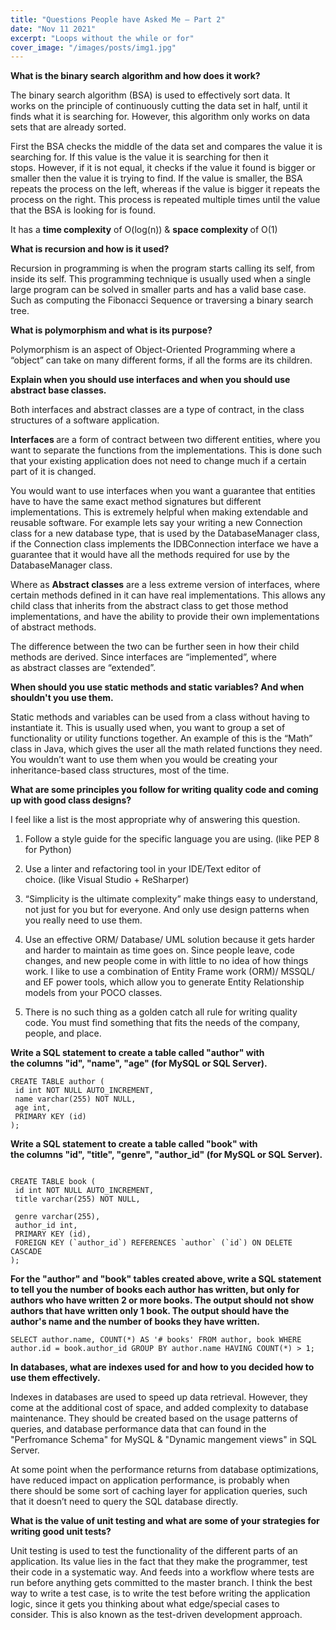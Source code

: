 ```yaml
---
title: "Questions People have Asked Me — Part 2"
date: "Nov 11 2021"
excerpt: "Loops without the while or for"
cover_image: "/images/posts/img1.jpg"
---
```

<!-- wp:paragraph -->
<p><strong>What is the binary search</strong> <strong>algorithm and how does it&nbsp;work?</strong>&nbsp;</p>
<!-- /wp:paragraph -->

<!-- wp:paragraph -->
<p>The&nbsp;binary search algorithm&nbsp;(BSA)&nbsp;is used to effectively sort data.&nbsp;It works&nbsp;on the principle of continuously&nbsp;cutting the data set in half, until&nbsp;it finds what it is searching&nbsp;for.&nbsp;However,&nbsp;this&nbsp;algorithm only works on data sets that are already sorted.&nbsp;</p>
<!-- /wp:paragraph -->

<!-- wp:paragraph -->
<p>First the BSA&nbsp;checks the middle of the data&nbsp;set&nbsp;and&nbsp;compares the value it is searching&nbsp;for. If this value is the&nbsp;value&nbsp;it is searching for then it stops.&nbsp;However,&nbsp;if it is not equal,&nbsp;it&nbsp;checks if&nbsp;the value it found is bigger or smaller&nbsp;then&nbsp;the value it is trying to find. If the value is&nbsp;smaller, the&nbsp;BSA repeats the process on the left, whereas if the value&nbsp;is&nbsp;bigger&nbsp;it&nbsp;repeats&nbsp;the process on the right.&nbsp;This process is&nbsp;repeated multiple times until the&nbsp;value that the BSA is looking for&nbsp;is found.&nbsp;</p>
<!-- /wp:paragraph -->

<!-- wp:paragraph -->
<p>It has a <strong>time complexity</strong> of O(log(n)) &amp; <strong>space complexity </strong>of O(1)</p>
<!-- /wp:paragraph -->

<!-- wp:paragraph -->
<p><strong>What is recursion and how is it used?</strong>&nbsp;</p>
<!-- /wp:paragraph -->

<!-- wp:paragraph -->
<p>Recursion in programming is when the program starts calling&nbsp;its&nbsp;self, from inside&nbsp;its self.&nbsp;This programming technique is usually used when a single large program can be solved in smaller&nbsp;parts and&nbsp;has a valid base case. Such as computing the&nbsp;Fibonacci&nbsp;Sequence&nbsp;or&nbsp;traversing a binary search tree.&nbsp;</p>
<!-- /wp:paragraph -->

<!-- wp:paragraph -->
<p><strong>What is polymorphism and what is its&nbsp;purpose?</strong>&nbsp;</p>
<!-- /wp:paragraph -->

<!-- wp:paragraph -->
<p>Polymorphism is an&nbsp;aspect of&nbsp;Object-Oriented&nbsp;Programming where&nbsp;a “object” can take on many different forms,&nbsp;if&nbsp;all the forms are&nbsp;its&nbsp;children.&nbsp;&nbsp;</p>
<!-- /wp:paragraph -->

<!-- wp:paragraph -->
<p><strong>Explain when you should use interfaces and when you should use abstract base classes.</strong>&nbsp;</p>
<!-- /wp:paragraph -->

<!-- wp:paragraph -->
<p>Both interfaces and abstract classes are a type of contract,&nbsp;in the class structures of a&nbsp;software application.&nbsp;</p>
<!-- /wp:paragraph -->

<!-- wp:paragraph -->
<p><strong>Interfaces </strong>are a form of contract between two different entities, where you want to separate the functions from the implementations. This is&nbsp;done such that your existing application does not need to change much if&nbsp;a certain part of it is changed. </p>
<!-- /wp:paragraph -->

<!-- wp:paragraph -->
<p>You would want to use interfaces when you want a guarantee that entities have to have the same exact method signatures but different implementations. This is extremely helpful when making extendable and reusable software. For example lets say your writing a new Connection class for a new database type, that is used by the DatabaseManager class, if the Connection class implements the IDBConnection interface we have a guarantee that it would have all the methods required for  use by the  DatabaseManager class.</p>
<!-- /wp:paragraph -->

<!-- wp:paragraph -->
<p>Where as&nbsp;<strong>Abstract classes</strong> are a less extreme version of interfaces,&nbsp;where certain methods defined in it&nbsp;can have real&nbsp;implementations.&nbsp;This&nbsp;allows any child class that inherits&nbsp;from the abstract class&nbsp;to get those method implementations, and have the ability to provide their own implementations of abstract methods. </p>
<!-- /wp:paragraph -->

<!-- wp:paragraph -->
<p>The difference between the two can be further seen in how&nbsp;their&nbsp;child methods are derived. Since&nbsp;interfaces&nbsp;are&nbsp;“implemented”,&nbsp;where as&nbsp;abstract&nbsp;classes are “extended”.&nbsp;</p>
<!-- /wp:paragraph -->

<!-- wp:paragraph -->
<p><strong>When should you use static methods and static variables? And when shouldn't you use them.</strong>&nbsp;</p>
<!-- /wp:paragraph -->

<!-- wp:paragraph -->
<p>Static methods and variables can be used from a class without having to instantiate it. This is usually used&nbsp;when,&nbsp;you want to group a set of functionality or utility functions together. An example of this is the “Math” class in Java, which gives the user all the math related functions they need. You wouldn’t want to use them when you would be creating your inheritance-based class structures, most of the time.&nbsp;</p>
<!-- /wp:paragraph -->

<!-- wp:paragraph -->
<p><strong>What are some principles you follow for writing quality code and coming up with good class designs?</strong>&nbsp;</p>
<!-- /wp:paragraph -->

<!-- wp:paragraph -->
<p>I feel like a list is the most appropriate why of answering this question.&nbsp;&nbsp;</p>
<!-- /wp:paragraph -->

<!-- wp:list {"ordered":true} -->
<ol><li>Follow&nbsp;a style guide for the specific language you are using.&nbsp;(like&nbsp;PEP 8 for Python)&nbsp;</li></ol>
<!-- /wp:list -->

<!-- wp:list {"ordered":true,"start":2} -->
<ol start="2"><li>Use a linter&nbsp;and&nbsp;refactoring tool&nbsp;in your IDE/Text editor&nbsp;of choice.&nbsp;(like&nbsp;Visual Studio + ReSharper)&nbsp;</li></ol>
<!-- /wp:list -->

<!-- wp:list {"ordered":true,"start":3} -->
<ol start="3"><li>“Simplicity is the ultimate complexity” make things easy to understand, not just for you but for everyone.&nbsp;And only use design patterns when you&nbsp;really&nbsp;need to use them.&nbsp;</li></ol>
<!-- /wp:list -->

<!-- wp:list {"ordered":true,"start":4} -->
<ol start="4"><li>Use an&nbsp;effective ORM/ Database/ UML solution&nbsp;because it gets harder and harder to maintain as time goes on. Since people leave,&nbsp;code changes, and new people come in with little to no idea of how things work.&nbsp;I like to use a combination of Entity&nbsp;Frame work&nbsp;(ORM)/ MSSQL/ and EF power tools, which allow you to generate&nbsp;Entity&nbsp;Relationship models&nbsp;from your&nbsp;POCO&nbsp;classes.&nbsp;</li></ol>
<!-- /wp:list -->

<!-- wp:list {"ordered":true,"start":5} -->
<ol start="5"><li>There is no such thing as a golden&nbsp;catch all&nbsp;rule&nbsp;for writing quality code.&nbsp;You&nbsp;must&nbsp;find something that fits the needs&nbsp;of the&nbsp;company, people,&nbsp;and&nbsp;place.&nbsp;</li></ol>
<!-- /wp:list -->

<!-- wp:paragraph -->
<p><strong>Write a SQL statement to create a table called "author" with the&nbsp;columns&nbsp;"id", "name", "age" (for MySQL or SQL Server).</strong>&nbsp;</p>
<!-- /wp:paragraph -->

<!-- wp:code -->
<pre class="wp-block-code"><code>CREATE TABLE author (
 id int NOT NULL AUTO_INCREMENT,
 name varchar(255) NOT NULL,
 age int,
 PRIMARY KEY (id)
);</code></pre>
<!-- /wp:code -->

<!-- wp:paragraph -->
<p><strong>Write a SQL statement to create a table called "book" with the&nbsp;columns&nbsp;"id", "title", "genre", "author_id" (for MySQL or SQL Server).</strong>&nbsp;</p>
<!-- /wp:paragraph -->

<!-- wp:code -->
<pre class="wp-block-code"><code>
CREATE TABLE book (
 id int NOT NULL AUTO_INCREMENT,
 title varchar(255) NOT NULL,

 genre varchar(255),
 author_id int,
 PRIMARY KEY (id),
 FOREIGN KEY (`author_id`) REFERENCES `author` (`id`) ON DELETE CASCADE
);</code></pre>
<!-- /wp:code -->

<!-- wp:paragraph -->
<p><strong>For the "author" and "book" tables created above, write a SQL statement to tell you the number of books each author has written, but only for authors who have written 2 or more books. The output should not show authors that have written only 1 book. The output should have the author's name and the number of books they have written.</strong>&nbsp;</p>
<!-- /wp:paragraph -->

<!-- wp:code -->
<pre class="wp-block-code"><code>SELECT author.name,&nbsp;COUNT(*) AS '# books' FROM author, book WHERE author.id =&nbsp;book.author_id&nbsp;GROUP BY author.name HAVING&nbsp;COUNT(*) &gt;&nbsp;1;&nbsp;
</code></pre>
<!-- /wp:code -->

<!-- wp:paragraph -->
<p><strong>In databases, what are indexes used for and how to you decided how to use them effectively.</strong>&nbsp;</p>
<!-- /wp:paragraph -->

<!-- wp:paragraph -->
<p>Indexes in databases are used to speed&nbsp;up data retrieval.&nbsp;However,&nbsp;they come at the additional cost of&nbsp;space, and added complexity to database maintenance.&nbsp;They should be created based on the usage patterns of queries, and database performance data that can found in the "Perfromance Schema" for MySQL &amp; "Dynamic mangement views" in SQL Server.&nbsp;</p>
<!-- /wp:paragraph -->

<!-- wp:paragraph -->
<p>At some point when the performance returns from database optimizations, have reduced impact on application performance, is probably when there&nbsp;should  be some sort of caching layer&nbsp;for application&nbsp;queries, such that it doesn’t need to query the SQL database directly.&nbsp;</p>
<!-- /wp:paragraph -->

<!-- wp:paragraph -->
<p><strong>What is the value of unit testing and what are some of your strategies for writing good unit tests?</strong>&nbsp;</p>
<!-- /wp:paragraph -->

<!-- wp:paragraph -->
<p>Unit testing&nbsp;is&nbsp;used to test the functionality of the different parts of an application.&nbsp;Its&nbsp;value lies in the fact that they make the programmer,&nbsp;test their code in a systematic way. And feeds into a workflow where tests are run before anything&nbsp;gets committed to&nbsp;the&nbsp;master&nbsp;branch.&nbsp;I think the best way to write a test case,&nbsp;is to write&nbsp;the&nbsp;test&nbsp;before&nbsp;writing the application logic, since it gets you thinking about what&nbsp;edge/special cases&nbsp;to consider.&nbsp;This is also known as the&nbsp;test-driven&nbsp;development approach.&nbsp;</p>
<!-- /wp:paragraph -->